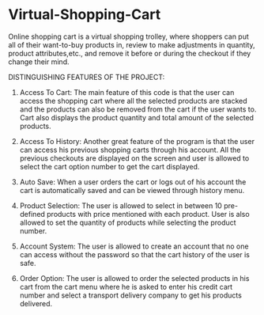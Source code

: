 # Virtual-Shopping-Cart

Online shopping cart is a virtual shopping trolley, where shoppers can put all of their want-to-buy products in, review to make adjustments in quantity, product attributes,etc., and remove it before or during the checkout if they change their mind.

DISTINGUISHING FEATURES OF THE PROJECT:

1) Access To Cart:
The main feature of this code is that the user can access the shopping cart where all the selected products are stacked and the products can also be removed from the cart if the user wants to. Cart also displays the product quantity and total amount of the selected products.

2) Access To History:
Another great feature of the program is that the user can access his previous shopping carts through his account. All the previous checkouts are displayed on the screen and user is allowed to select the cart option number to get the cart displayed.

3) Auto Save:
When a user orders the cart or logs out of his account the cart is automatically saved and can be viewed through history menu.

4) Product Selection:
The user is allowed to select in between 10 pre-defined products with price mentioned with each product. User is also allowed to set the quantity of products while selecting the product number.

5) Account System:
The user is allowed to create an account that no one can access without the password so that the cart history of the user is safe.

6) Order Option:
The user is allowed to order the selected products in his cart from the cart menu where he is asked to enter his credit cart number and select a transport delivery company to get his products delivered.
